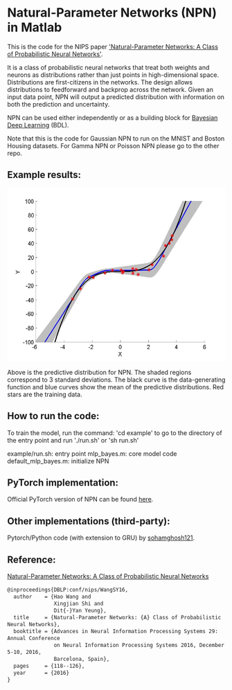 Natural-Parameter Networks (NPN) in Matlab
================

This is the code for the NIPS paper ['Natural-Parameter Networks: A Class of Probabilistic Neural Networks'](http://wanghao.in/paper/NIPS16_NPN.pdf). 

It is a class of probabilistic neural networks that treat both weights and neurons as distributions rather than just points in high-dimensional space. Distributions are first-citizens in the networks. The design allows distributions to feedforward and backprop across the network. Given an input data point, NPN will output a predicted distribution with information on both the prediction and uncertainty.

NPN can be used either independently or as a building block for [Bayesian Deep Learning](http://wanghao.in/paper/TKDE16_BDL.pdf) (BDL).

Note that this is the code for Gaussian NPN to run on the MNIST and Boston
Housing datasets. For Gamma NPN or Poisson NPN please go to the other repo.

## Example results:
<p align="center">
<img src="./figures/NPN.jpg" alt="" data-canonical-src="./figures/NPN.jpg" width="520" height="400"/>
</p>
Above is the predictive distribution for NPN. The shaded regions correspond
to 3 standard deviations. The black curve is the data-generating function and blue curves
show the mean of the predictive distributions. Red stars are the training data.

## How to run the code:

To train the model, run the command:
'cd example'
to go to the directory of the entry point and run
'./run.sh'  or  'sh run.sh'

example/run.sh: entry point
mlp_bayes.m: core model code
default_mlp_bayes.m: initialize NPN

## PyTorch implementation:

Official PyTorch version of NPN can be found [here](https://github.com/js05212/PyTorch-for-NPN).

## Other implementations (third-party):

Pytorch/Python code (with extension to GRU) by [sohamghosh121](https://github.com/sohamghosh121/natural-parameter-networks).

## Reference:
[Natural-Parameter Networks: A Class of Probabilistic Neural Networks](http://wanghao.in/paper/NIPS16_NPN.pdf)
```
@inproceedings{DBLP:conf/nips/WangSY16,
  author    = {Hao Wang and
               Xingjian Shi and
               Dit{-}Yan Yeung},
  title     = {Natural-Parameter Networks: {A} Class of Probabilistic Neural Networks},
  booktitle = {Advances in Neural Information Processing Systems 29: Annual Conference
               on Neural Information Processing Systems 2016, December 5-10, 2016,
               Barcelona, Spain},
  pages     = {118--126},
  year      = {2016}
}
